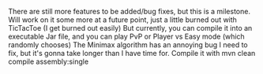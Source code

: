 There are still more features to be added/bug fixes, but this is a milestone. Will work on it some more at a future point, just a little burned out with TicTacToe (I get burned out easily)
But currently, you can compile it into an executable Jar file, and you can play PvP or Player vs Easy mode (which randomly chooses)
The Minimax algorithm has an annoying bug I need to fix, but it's gonna take longer than I have time for.
Compile it with mvn clean compile assembly:single

